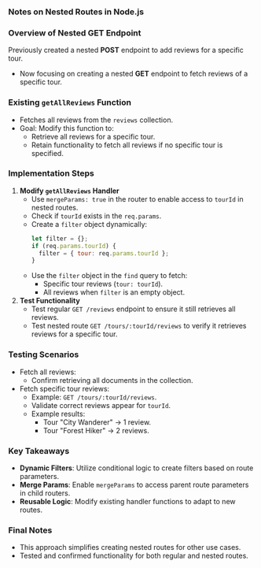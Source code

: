 ### Notes on Nested Routes in Node.js

### Overview of Nested GET Endpoint

Previously created a nested **POST** endpoint to add reviews for a specific tour.

- Now focusing on creating a nested **GET** endpoint to fetch reviews of a specific tour.

### Existing `getAllReviews` Function

- Fetches all reviews from the `reviews` collection.
- Goal: Modify this function to:
  - Retrieve all reviews for a specific tour.
  - Retain functionality to fetch all reviews if no specific tour is specified.

### Implementation Steps

1. **Modify `getAllReviews` Handler**
   - Use `mergeParams: true` in the router to enable access to `tourId` in nested routes.
   - Check if `tourId` exists in the `req.params`.
   - Create a `filter` object dynamically:
     ```jsx
     let filter = {};
     if (req.params.tourId) {
       filter = { tour: req.params.tourId };
     }
     ```
   - Use the `filter` object in the `find` query to fetch:
     - Specific tour reviews (`tour: tourId`).
     - All reviews when `filter` is an empty object.
2. **Test Functionality**
   - Test regular `GET /reviews` endpoint to ensure it still retrieves all reviews.
   - Test nested route `GET /tours/:tourId/reviews` to verify it retrieves reviews for a specific tour.

### Testing Scenarios

- Fetch all reviews:
  - Confirm retrieving all documents in the collection.
- Fetch specific tour reviews:
  - Example: `GET /tours/:tourId/reviews`.
  - Validate correct reviews appear for `tourId`.
  - Example results:
    - Tour "City Wanderer" → 1 review.
    - Tour "Forest Hiker" → 2 reviews.

### Key Takeaways

- **Dynamic Filters**: Utilize conditional logic to create filters based on route parameters.
- **Merge Params**: Enable `mergeParams` to access parent route parameters in child routers.
- **Reusable Logic**: Modify existing handler functions to adapt to new routes.

### Final Notes

- This approach simplifies creating nested routes for other use cases.
- Tested and confirmed functionality for both regular and nested routes.
